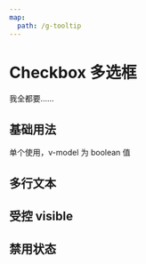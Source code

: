 ```yaml
---
map:
  path: /g-tooltip
---
```


# Checkbox 多选框

我全都要……

## 基础用法

单个使用，v-model 为 boolean 值

<demo src="./demo/basic.vue"></demo>

## 多行文本

<demo src="./demo/multi-lines.vue"></demo>

## 受控 visible

<demo src="./demo/controlled-visible.vue"></demo>

## 禁用状态

<demo src="./demo/disabled.vue"></demo>
